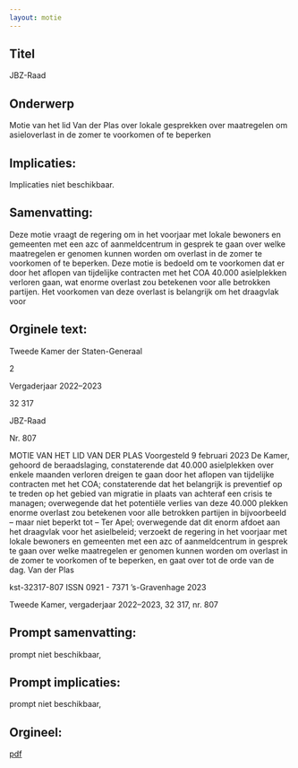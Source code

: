 ```yaml
---
layout: motie
---
```

## Titel
JBZ-Raad
## Onderwerp
Motie van het lid Van der Plas over lokale gesprekken over maatregelen om asieloverlast in de zomer te voorkomen of te beperken
## Implicaties:
Implicaties niet beschikbaar.
## Samenvatting:

Deze motie vraagt de regering om in het voorjaar met lokale bewoners en gemeenten met een azc of aanmeldcentrum in gesprek te gaan over welke maatregelen er genomen kunnen worden om overlast in de zomer te voorkomen of te beperken. Deze motie is bedoeld om te voorkomen dat er door het aflopen van tijdelijke contracten met het COA 40.000 asielplekken verloren gaan, wat enorme overlast zou betekenen voor alle betrokken partijen. Het voorkomen van deze overlast is belangrijk om het draagvlak voor
## Orginele text:


Tweede Kamer der Staten-Generaal

2

Vergaderjaar 2022–2023

32 317

JBZ-Raad

Nr. 807

MOTIE VAN HET LID VAN DER PLAS
Voorgesteld 9 februari 2023
De Kamer,
gehoord de beraadslaging,
constaterende dat 40.000 asielplekken over enkele maanden verloren
dreigen te gaan door het aflopen van tijdelijke contracten met het COA;
constaterende dat het belangrijk is preventief op te treden op het gebied
van migratie in plaats van achteraf een crisis te managen;
overwegende dat het potentiële verlies van deze 40.000 plekken enorme
overlast zou betekenen voor alle betrokken partijen in bijvoorbeeld – maar
niet beperkt tot – Ter Apel;
overwegende dat dit enorm afdoet aan het draagvlak voor het asielbeleid;
verzoekt de regering in het voorjaar met lokale bewoners en gemeenten
met een azc of aanmeldcentrum in gesprek te gaan over welke maatregelen er genomen kunnen worden om overlast in de zomer te voorkomen
of te beperken,
en gaat over tot de orde van de dag.
Van der Plas

kst-32317-807
ISSN 0921 - 7371
’s-Gravenhage 2023

Tweede Kamer, vergaderjaar 2022–2023, 32 317, nr. 807


## Prompt samenvatting:
prompt niet beschikbaar,

## Prompt implicaties:
prompt niet beschikbaar,
## Orgineel:
[pdf](https://gegevensmagazijn.tweedekamer.nl/OData/v4/2.0/Document(4f45aabf-773d-4257-90d5-28c4739ea972)/resource)
